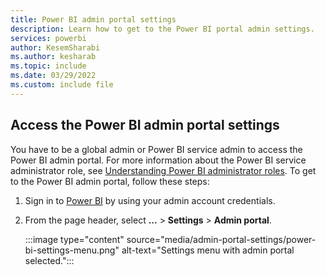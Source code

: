 ```yaml
---
title: Power BI admin portal settings
description: Learn how to get to the Power BI portal admin settings.
services: powerbi
author: KesemSharabi
ms.author: kesharab
ms.topic: include
ms.date: 03/29/2022
ms.custom: include file
---
```


## Access the Power BI admin portal settings

You have to be a global admin or Power BI service admin to access the Power BI admin portal. For more information about the Power BI service administrator role, see [Understanding Power BI administrator roles](../admin/service-admin-role.md). To get to the Power BI admin portal, follow these steps:

1. Sign in to [Power BI](https://app.powerbi.com) by using your admin account credentials.

1. From the page header, select **...** > **Settings** > **Admin portal**.

   :::image type="content" source="media/admin-portal-settings/power-bi-settings-menu.png" alt-text="Settings menu with admin portal selected.":::

